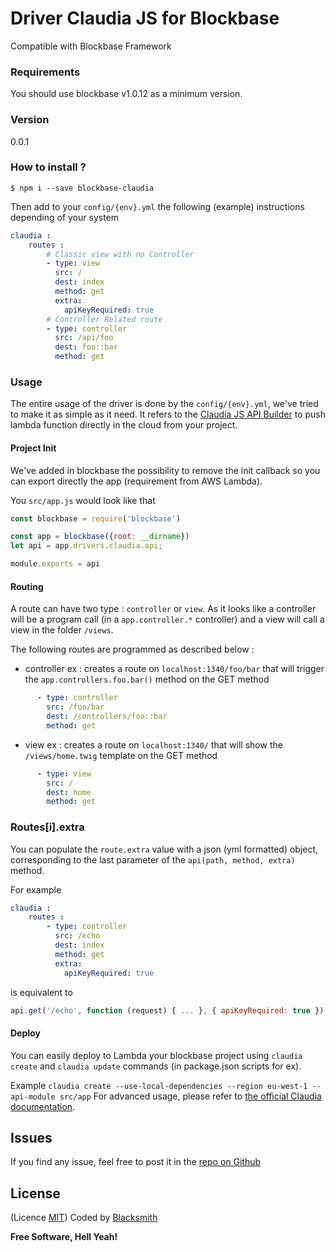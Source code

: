 # Driver Claudia JS for Blockbase
Compatible with Blockbase Framework

### Requirements
You should use blockbase v1.0.12 as a minimum version. 

### Version
0.0.1

### How to install ?
```shell
$ npm i --save blockbase-claudia
```

Then add to your `config/{env}.yml` the following (example) instructions depending of your system
```yml
claudia :
    routes :
        # Classic view with no Controller
        - type: view
          src: /
          dest: index
          method: get
          extra: 
            apiKeyRequired: true
        # Controller Related route 
        - type: controller
          src: /api/foo
          dest: foo::bar
          method: get
```

### Usage
The entire usage of the driver is done by the `config/{env}.yml`, we've tried to make it as simple as it need.
It refers to the [Claudia JS API Builder](https://github.com/claudiajs/claudia-api-builder) to push lambda function directly in the cloud from your project.

#### Project Init
We've added in blockbase the possibility to remove the init callback so you can export directly the app (requirement from AWS Lambda).

You `src/app.js` would look like that
```js
const blockbase = require('blockbase')

const app = blockbase({root: __dirname})
let api = app.drivers.claudia.api;

module.exports = api
```

#### Routing
A route can have two type : `controller` or `view`.
As it looks like a controller will be a program call (in a `app.controller.*` controller) and a view will call a view in the folder `/views`.

The following routes are programmed as described below :

* controller
ex : creates a route on `localhost:1340/foo/bar` that will trigger the `app.controllers.foo.bar()` method on the GET method
```yml
      - type: controller
        src: /foo/bar
        dest: /controllers/foo::bar
        method: get
```

* view
ex : creates a route on `localhost:1340/` that will show the `/views/home.twig` template on the GET method
```yml
      - type: view
        src: /
        dest: home
        method: get
```

### Routes[i].extra
You can populate the `route.extra` value with a json (yml formatted) object, corresponding to the last parameter of the `api(path, method, extra)` method.

For example 
```yml
claudia :
    routes :
        - type: controller
          src: /echo
          dest: index
          method: get
          extra: 
            apiKeyRequired: true
```
is equivalent to 
```js
api.get('/echo', function (request) { ... }, { apiKeyRequired: true });
```

#### Deploy
You can easily deploy to Lambda your blockbase project using `claudia create` and `claudia update` commands (in package.json scripts for ex).

Example `claudia create --use-local-dependencies --region eu-west-1 --api-module src/app` 
For advanced usage, please refer to [the official Claudia documentation](https://claudiajs.com/documentation.html).


Issues
-
If you find any issue, feel free to post it in the [repo on Github](https://github.com/blacksmithstudio/blockbase-claudia/issues)

License
----
(Licence [MIT](https://github.com/blacksmithstudio/blockbase-claudia/blob/master/LICENCE))
Coded by [Blacksmith](https://www.blacksmith.studio)


**Free Software, Hell Yeah!**

[Node.js]:https://nodejs.org/en
[NPM]:https://www.npmjs.com

